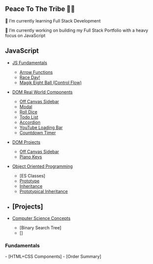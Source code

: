 <h2>Peace To The Tribe 🙏🏾</h2>
🌱 I’m currently learning Full Stack Development

🔭 I’m currently working on building my Full Stack Portfolio with a heavy focus on JavaScript

## JavaScript
 
- [JS Fundamentals](/)
  - [Arrow Functions](#arrow-functions)
  - [Race Day!](#race-day)
  - [Magik Eight Ball (Control Flow)](#magik-eight-ball)

- [DOM Real World Components]()
  - [Off Canvas Sidebar](#off-canvas-sidebar)
  - [Modal](#modal)
  - [Roll Dice](#roll-dice)
  - [Todo List](#todo-list)
  - [Accordion](#accordion)
  - [YouTube Loading Bar](#youtube-bar)
  - [Countdown Timer](#countdown-timer)
- [DOM Projects]()
  - [Off Canvas Sidebar](#chore-door)
  - [Piano Keys](#piano-keys)
- [Object Oriented Programming]()
  - [ES Classes]
  - [Prototype](#)
  - [Inheritance](#)
  - [Prototypical Inheritance](#)
- [Projects]
  -
- [Computer Science Concepts]()
   - [Binary Search Tree]
   - []
<h3>Fundamentals</h3>
- [HTML+CSS Components]
   - [Order Summary]
